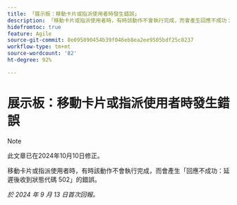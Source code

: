 ```yaml
---
title: 「展示板：移動卡片或指派使用者時發生錯誤」
description: 「移動卡片或指派使用者時，有時該動作不會執行完成，而會產生回應不成功：延遲後收到狀態代碼 502 的錯誤。」
hidefromtoc: true
feature: Agile
source-git-commit: 8e095890454b39f046eb8ea2ee9505bdf25c8237
workflow-type: tm+mt
source-wordcount: '82'
ht-degree: 92%

---
```



# 展示板：移動卡片或指派使用者時發生錯誤

>[!NOTE]
>
>此文章已在2024年10月10日修正。

移動卡片或指派使用者時，有時該動作不會執行完成，而會產生「回應不成功：延遲後收到狀態代碼 502」的錯誤。

_於 2024 年 9 月 13 日首次回報。_
